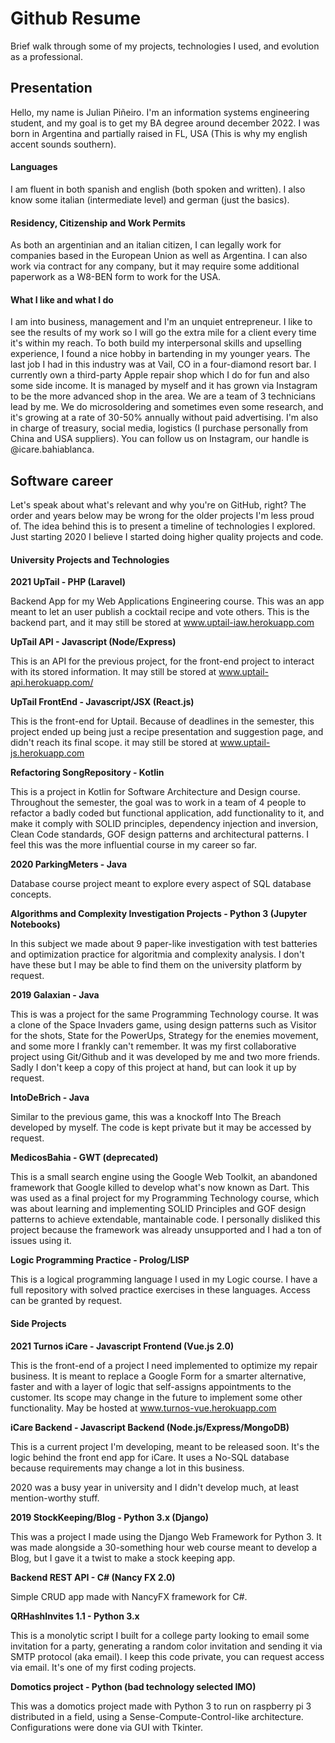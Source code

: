 # Github Resume
Brief walk through some of my projects, technologies I used, and evolution as a professional.

## Presentation
Hello, my name is Julian Piñeiro. I'm an information systems engineering student, and my goal is to get my BA degree around december 2022.
I was born in Argentina and partially raised in FL, USA (This is why my english accent sounds southern).

#### Languages
I am fluent in both spanish and english (both spoken and written). I also know some italian (intermediate level) and german (just the basics).

#### Residency, Citizenship and Work Permits
As both an argentinian and an italian citizen, I can legally work for companies based in the European Union as well as Argentina. I can also work via contract for any company, but it may require some additional paperwork as a W8-BEN form to work for the USA.

#### What I like and what I do
I am into business, management and I'm an unquiet entrepreneur. I like to see the results of my work so I will go the extra mile for a client every time it's within my reach. 
To both build my interpersonal skills and upselling experience, I found a nice hobby in bartending in my younger years. The last job I had in this industry was at Vail, CO in a four-diamond resort bar.
I currently own a third-party Apple repair shop which I do for fun and also some side income. It is managed by myself and it has grown via Instagram to be the more advanced shop in the area. We are a team of 3 technicians lead by me. We do microsoldering and sometimes even some research, and it's growing at a rate of 30-50% annually without paid advertising. I'm also in charge of treasury, social media, logistics (I purchase personally from China and USA suppliers). You can follow us on Instagram, our handle is @icare.bahiablanca.

## Software career
Let's speak about what's relevant and why you're on GitHub, right?
The order and years below may be wrong for the older projects I'm less proud of.
The idea behind this is to present a timeline of technologies I explored. 
Just starting 2020 I believe I started doing higher quality projects and code.

#### University Projects and Technologies

**2021 
UpTail - PHP (Laravel)**

Backend App for my Web Applications Engineering course. This was an app meant to let an user publish a cocktail recipe and vote others. This is the backend part, and it may still be stored at www.uptail-iaw.herokuapp.com
 
**UpTail API - Javascript (Node/Express)**

This is an API for the previous project, for the front-end project to interact with its stored information. It may still be stored at www.uptail-api.herokuapp.com/

**UpTail FrontEnd - Javascript/JSX (React.js)**

This is the front-end for Uptail. Because of deadlines in the semester, this project ended up being just a recipe presentation and suggestion page, and didn't reach its final scope. it may still be stored at www.uptail-js.herokuapp.com

**Refactoring SongRepository - Kotlin**

This is a project in Kotlin for Software Architecture and Design course. Throughout the semester, the goal was to work in a team of 4 people to refactor a badly coded but functional application, add functionality to it, and make it comply with SOLID principles, dependency injection and inversion, Clean Code standards, GOF design patterns and architectural patterns.
I feel this was the more influential course in my career so far.

**2020
ParkingMeters - Java**

Database course project meant to explore every aspect of SQL database concepts.

**Algorithms and Complexity Investigation Projects - Python 3 (Jupyter Notebooks)**

In this subject we made about 9 paper-like investigation with test batteries and optimization practice for algoritmia and complexity analysis. I don't have these but I may be able to find them on the university platform by request.

**2019
Galaxian - Java**

This is was a project for the same Programming Technology course. It was a clone of the Space Invaders game, using design patterns such as Visitor for the shots, State for the PowerUps, Strategy for the enemies movement, and some more I frankly can't remember. It was my first collaborative project using Git/Github and it was developed by me and two more friends. Sadly I don't keep a copy of this project at hand, but can look it up by request.

**IntoDeBrich - Java**

Similar to the previous game, this was a knockoff Into The Breach developed by myself. The code is kept private but it may be accessed by request.

**MedicosBahia - GWT (deprecated)**

This is a small search engine using the Google Web Toolkit, an abandoned framework that Google killed to develop what's now known as Dart.
This was used as a final project for my Programming Technology course, which was about learning and implementing SOLID Principles and GOF design patterns to achieve extendable, mantainable code.
I personally disliked this project because the framework was already unsupported and I had a ton of issues using it.

**Logic Programming Practice - Prolog/LISP**

This is a logical programming language I used in my Logic course. I have a full repository with solved practice exercises in these languages. Access can be granted by request.

#### Side Projects

**2021
Turnos iCare - Javascript Frontend (Vue.js 2.0)**

This is the front-end of a project I need implemented to optimize my repair business. It is meant to replace a Google Form for a smarter alternative, faster and with a layer of logic that self-assigns appointments to the customer. Its scope may change in the future to implement some other functionality. May be hosted at www.turnos-vue.herokuapp.com

**iCare Backend - Javascript Backend (Node.js/Express/MongoDB)**

This is a current project I'm developing, meant to be released soon. It's the logic behind the front end app for iCare. It uses a No-SQL database because requirements may change a lot in this business.

2020 was a busy year in university and I didn't develop much, at least mention-worthy stuff.

**2019
StockKeeping/Blog - Python 3.x (Django)**

This was a project I made using the Django Web Framework for Python 3. It was made alongside a 30-something hour web course meant to develop a Blog, but I gave it a twist to make a stock keeping app.

**Backend REST API - C# (Nancy FX 2.0)**

Simple CRUD app made with NancyFX framework for C#.

**QRHashInvites 1.1 - Python 3.x**

This is a monolytic script I built for a college party looking to email some invitation for a party, generating a random color invitation and sending it via SMTP protocol (aka email). I keep this code private, you can request access via email. It's one of my first coding projects.

**Domotics project - Python (bad technology selected IMO)**

This was a domotics project made with Python 3 to run on raspberry pi 3 distributed in a field, using a Sense-Compute-Control-like architecture. Configurations were done via GUI with Tkinter.
